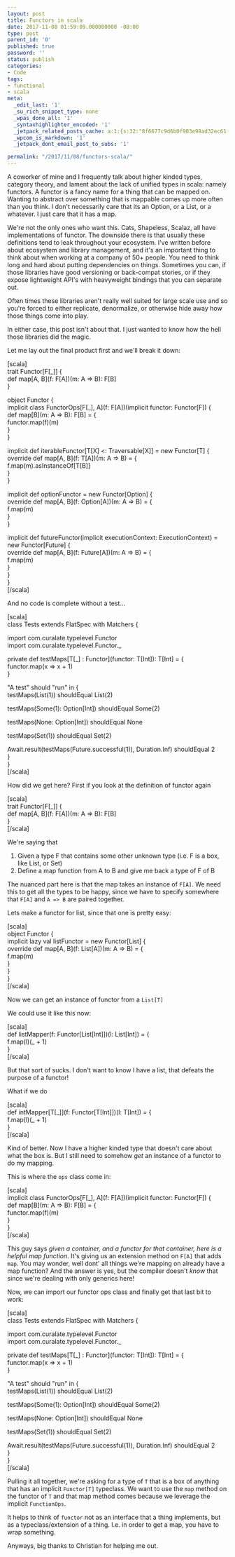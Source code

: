 ```yaml
---
layout: post
title: Functors in scala
date: 2017-11-08 01:59:09.000000000 -08:00
type: post
parent_id: '0'
published: true
password: ''
status: publish
categories:
- Code
tags:
- functional
- scala
meta:
  _edit_last: '1'
  _su_rich_snippet_type: none
  _wpas_done_all: '1'
  _syntaxhighlighter_encoded: '1'
  _jetpack_related_posts_cache: a:1:{s:32:"8f6677c9d6b0f903e98ad32ec61f8deb";a:2:{s:7:"expires";i:1560455198;s:7:"payload";a:3:{i:0;a:1:{s:2:"id";i:7777;}i:1;a:1:{s:2:"id";i:4919;}i:2;a:1:{s:2:"id";i:3565;}}}}
  _wpcom_is_markdown: '1'
  _jetpack_dont_email_post_to_subs: '1'

permalink: "/2017/11/08/functors-scala/"
---
```

A coworker of mine and I frequently talk about higher kinded types, category theory, and lament about the lack of unified types in scala: namely functors. A functor is a fancy name for a thing that can be mapped on. Wanting to abstract over something that is mappable comes up more often than you think. I don't necessarily care that its an Option, or a List, or a whatever. I just care that it has a map.

We're not the only ones who want this. Cats, Shapeless, Scalaz, all have implementations of functor. The downside there is that usually these definitions tend to leak throughout your ecosystem. I've written before about ecosystem and library management, and it's an important thing to think about when working at a company of 50+ people. You need to think long and hard about putting dependencies on things. Sometimes you can, if those libraries have good versioning or back-compat stories, or if they expose lightweight API's with heavyweight bindings that you can separate out.

Often times these libraries aren't really well suited for large scale use and so you're forced to either replicate, denormalize, or otherwise hide away how those things come into play.

In either case, this post isn't about that. I just wanted to know how the hell those libraries did the magic.

Let me lay out the final product first and we'll break it down:

[scala]  
trait Functor[F[\_]] {  
 def map[A, B](f: F[A])(m: A =\> B): F[B]  
}

object Functor {  
 implicit class FunctorOps[F[\_], A](f: F[A])(implicit functor: Functor[F]) {  
 def map[B](m: A =\> B): F[B] = {  
 functor.map(f)(m)  
 }  
 }

implicit def iterableFunctor[T[X] \<: Traversable[X]] = new Functor[T] {  
 override def map[A, B](f: T[A])(m: A =\> B) = {  
 f.map(m).asInstanceOf[T[B]]  
 }  
 }

implicit def optionFunctor = new Functor[Option] {  
 override def map[A, B](f: Option[A])(m: A =\> B) = {  
 f.map(m)  
 }  
 }

implicit def futureFunctor(implicit executionContext: ExecutionContext) = new Functor[Future] {  
 override def map[A, B](f: Future[A])(m: A =\> B) = {  
 f.map(m)  
 }  
 }  
}  
[/scala]

And no code is complete without a test...

[scala]  
class Tests extends FlatSpec with Matchers {

import com.curalate.typelevel.Functor  
 import com.curalate.typelevel.Functor.\_

private def testMaps[T[\_] : Functor](functor: T[Int]): T[Int] = {  
 functor.map(x =\> x + 1)  
 }

"A test" should "run" in {  
 testMaps(List(1)) shouldEqual List(2)

testMaps(Some(1): Option[Int]) shouldEqual Some(2)

testMaps(None: Option[Int]) shouldEqual None

testMaps(Set(1)) shouldEqual Set(2)

Await.result(testMaps(Future.successful(1)), Duration.Inf) shouldEqual 2  
 }  
}  
[/scala]

How did we get here? First if you look at the definition of functor again

[scala]  
trait Functor[F[\_]] {  
 def map[A, B](f: F[A])(m: A =\> B): F[B]  
}  
[/scala]

We're saying that

1. Given a type F that contains some other unknown type (i.e. F is a box, like List, or Set)
2. Define a map function from A to B and give me back a type of F of B

The nuanced part here is that the map takes an instance of `F[A]`. We need this to get all the types to be happy, since we have to specify somewhere that `F[A]` and `A => B` are paired together.

Lets make a functor for list, since that one is pretty easy:

[scala]  
object Functor {  
 implicit lazy val listFunctor = new Functor[List] {  
 override def map[A, B](f: List[A])(m: A =\> B) = {  
 f.map(m)  
 }  
 }  
}  
[/scala]

Now we can get an instance of functor from a `List[T]`

We could use it like this now:

[scala]  
def listMapper(f: Functor[List[Int]])(l: List[Int]) = {  
 f.map(l)(\_ + 1)  
}  
[/scala]

But that sort of sucks. I don't want to know I have a list, that defeats the purpose of a functor!

What if we do

[scala]  
def intMapper[T[\_]](f: Functor[T[Int]])(l: T[Int]) = {  
 f.map(l)(\_ + 1)  
}  
[/scala]

Kind of better. Now I have a higher kinded type that doesn't care about what the box is. But I still need to somehow _get_ an instance of a functor to do my mapping.

This is where the `ops` class come in:

[scala]  
implicit class FunctorOps[F[\_], A](f: F[A])(implicit functor: Functor[F]) {  
 def map[B](m: A =\> B): F[B] = {  
 functor.map(f)(m)  
 }  
}  
[/scala]

This guy says _given a container, and a functor for that container, here is a helpful map function_. It's giving us an extension method on `F[A]` that adds `map`. You may wonder, well dont' all things we're mapping on already have a map function? And the answer is yes, but the compiler doesn't _know_ that since we're dealing with only generics here!

Now, we can import our functor ops class and finally get that last bit to work:

[scala]  
class Tests extends FlatSpec with Matchers {

import com.curalate.typelevel.Functor  
 import com.curalate.typelevel.Functor.\_

private def testMaps[T[\_] : Functor](functor: T[Int]): T[Int] = {  
 functor.map(x =\> x + 1)  
 }

"A test" should "run" in {  
 testMaps(List(1)) shouldEqual List(2)

testMaps(Some(1): Option[Int]) shouldEqual Some(2)

testMaps(None: Option[Int]) shouldEqual None

testMaps(Set(1)) shouldEqual Set(2)

Await.result(testMaps(Future.successful(1)), Duration.Inf) shouldEqual 2  
 }  
}  
[/scala]

Pulling it all together, we're asking for a type of `T` that is a box of anything that has an implicit `Functor[T]` typeclass. We want to use the `map` method on the functor of `T` and that map method comes because we leverage the implicit `FunctionOps`.

It helps to think of `functor` not as an interface that a thing implements, but as a typeclass/extension of a thing. I.e. in order to get a map, you have to wrap something.

Anyways, big thanks to Christian for helping me out.

